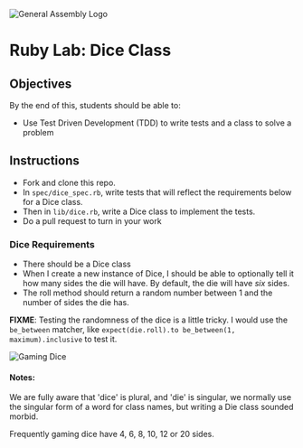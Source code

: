 ![General Assembly Logo](http://i.imgur.com/ke8USTq.png)

# Ruby Lab: Dice Class

## Objectives

By the end of this, students should be able to:

- Use Test Driven Development (TDD) to write tests and a class to solve a problem

## Instructions

- Fork and clone this repo.
- In `spec/dice_spec.rb`, write tests that will reflect the requirements below for a Dice class.
- Then in `lib/dice.rb`, write a Dice class to implement the tests.
- Do a pull request to turn in your work

### Dice Requirements

- There should be a Dice class
- When I create a new instance of Dice, I should be able to optionally tell it how many sides the die will have. By default, the die will have *six* sides.
- The roll method should return a random number between 1 and the number of sides the die has.

**FIXME**: Testing the randomness of the dice is a little tricky. I would use the `be_between` matcher, like `expect(die.roll).to be_between(1, maximum).inclusive` to test it.

![Gaming Dice](http://bzorch.ca/pics/dice.jpg)

#### Notes:

We are fully aware that 'dice' is plural, and 'die' is singular, we normally use the singular form of a word for class names, but writing a Die class sounded morbid.

Frequently gaming dice have 4, 6, 8, 10, 12 or 20 sides.
